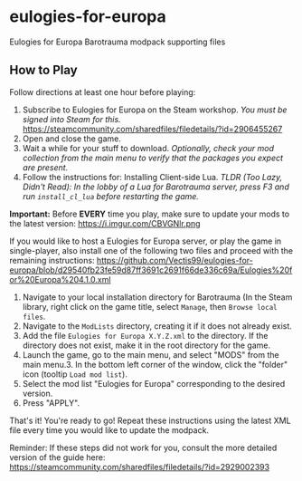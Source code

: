 # eulogies-for-europa

Eulogies for Europa Barotrauma modpack supporting files

## How to Play

Follow directions at least one hour before playing: 

1. Subscribe to Eulogies for Europa on the Steam workshop. _You must be signed into Steam for this._ https://steamcommunity.com/sharedfiles/filedetails/?id=2906455267
2. Open and close the game.
3. Wait a while for your stuff to download. _Optionally, check your mod collection from the main menu to verify that the packages you expect are present._
4. Follow the instructions for: Installing Client-side Lua. *TLDR (Too Lazy, Didn't Read): In the lobby of a Lua for Barotrauma server, press F3 and run `install_cl_lua` before restarting the game.*

**Important:** Before **EVERY** time you play, make sure to update your mods to the latest version: https://i.imgur.com/CBVGNlr.png

If you would like to host a Eulogies for Europa server, or play the game in single-player, also install one of the following two files and proceed with the remaining instructions:
https://github.com/Vectis99/eulogies-for-europa/blob/d29540fb23fe59d87ff3691c2691f66de336c69a/Eulogies%20for%20Europa%204.1.0.xml

1. Navigate to your local installation directory for Barotrauma (In the Steam library, right click on the game title, select `Manage`, then `Browse local files`.
2. Navigate to the `ModLists` directory, creating it if it does not already exist.
3. Add the file `Eulogies for Europa X.Y.Z.xml` to the directory. If the directory does not exist, make it in the root directory for the game.
4. Launch the game, go to the main menu, and select "MODS" from the main menu.3. In the bottom left corner of the window, click the "folder" icon (tooltip `Load mod list`).
5. Select the mod list "Eulogies for Europa" corresponding to the desired version.
6. Press "APPLY".


That's it! You're ready to go! Repeat these instructions using the latest XML file every time you would like to update the modpack.

Reminder: If these steps did not work for you, consult the more detailed version of the guide here:
https://steamcommunity.com/sharedfiles/filedetails/?id=2929002393
